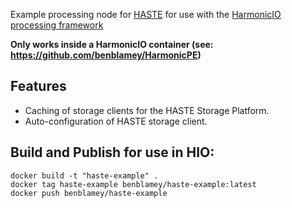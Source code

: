 Example processing node for [HASTE](http://haste.research.it.uu.se) for use with the [HarmonicIO processing framework](https://github.com/benblamey/HarmonicIO)

**Only works inside a HarmonicIO container (see: https://github.com/benblamey/HarmonicPE)**

## Features
* Caching of storage clients for the HASTE Storage Platform.
* Auto-configuration of HASTE storage client.


## Build and Publish for use in HIO:
```
docker build -t "haste-example" .
docker tag haste-example benblamey/haste-example:latest 
docker push benblamey/haste-example
```

